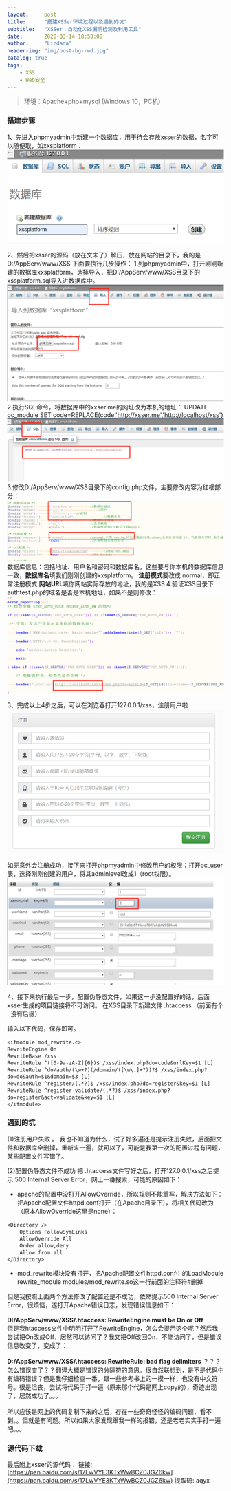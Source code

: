 ```yaml
---
layout:     post
title:      "搭建XSSer环境过程以及遇到的坑"
subtitle:   "XSSer：自动化XSS漏洞检测及利用工具"
date:       2020-03-14 18:50:00
author:     "Lindada"
header-img: "img/post-bg-rwd.jpg"
catalog: true
tags:
    - XSS
    - Web安全
---
```


>环境：Apache+php+mysql (Windows 10，PC机)

### 搭建步骤
1、先进入phpmyadmin中新建一个数据库，用于待会存放xsser的数据，名字可以随便取，如xxsplatform：
![xssplatform](/img/in-post/xsser/mysqlsetting.png "xssplatform")

2、然后把xsser的源码（放在文末了）解压，放在网站的目录下，我的是D:/AppServ/www/XSS
下面要执行几步操作：
1.到phpmyadmin中，打开刚刚新建的数据库xxsplatform，选择导入，把D:/AppServ/www/XSS目录下的xssplatform.sql导入进数据库中。
![import](/img/in-post/xsser/import.png "import")
2.执行SQL命令，将数据库中的xxser.me的网址改为本机的地址：
UPDATE oc_module SET code=REPLACE(code,'http://xsser.me','http://localhost/xss')
![excute](/img/in-post/xsser/excute.png "excute")
3.修改D:/AppServ/www/XSS目录下的config.php文件，主要修改内容为红框部分：
![config](/img/in-post/xsser/config.png "config")
数据库信息：包括地址、用户名和密码和数据库名，这些要与你本机的数据库信息一致，**数据库名**填我们刚刚创建的xxsplatform。
**注册模式**要改成 normal，即正常注册模式
**网站URL**填你网站实际存放的地址，我的是XSS
4.验证XSS目录下authtest.php的域名是否是本机地址，如果不是则修改：
![check](/img/in-post/xsser/check.png "check")

3、完成以上4步之后，可以在浏览器打开127.0.0.1/xss，注册用户啦
![register](/img/in-post/xsser/register.png "register")

如无意外会注册成功，接下来打开phpmyadmin中修改用户的权限：打开oc_user表，选择刚刚创建的用户，将其adminlevel改成1（root权限）。
![adminlevel](/img/in-post/xsser/adminlevel.png "adminlevel")

4、接下来执行最后一步，配置伪静态文件，如果这一步没配置好的话，后面xsser生成的项目链接将不可访问。
在XSS目录下新建文件 .htaccess （前面有个 .  没有后缀）

输入以下代码，保存即可。
```
<ifmodule mod_rewrite.c>
RewriteEngine On
RewriteBase /xss
RewriteRule ^([0-9a-zA-Z]{6})$ /xss/index.php?do=code&urlKey=$1 [L]
RewriteRule ^do/auth/(\w+?)(/domain/([\w\.]+?))?$ /xss/index.php?do=do&auth=$1&domain=$3 [L]
RewriteRule ^register/(.*?)$ /xss/index.php?do=register&key=$1 [L]
RewriteRule ^register-validate/(.*?)$ /xss/index.php?do=register&act=validate&key=$1 [L]
</ifmodule>
```


### 遇到的坑
(1)注册用户失败
。 我也不知道为什么，试了好多遍还是提示注册失败，后面把文件和数据库全删掉，重新来一遍，就可以了，可能是我第一次的配置过程有问题，某些配置文件写错了。

(2)配置伪静态文件不成功
把 .htaccess文件写好之后，打开127.0.0.1/xss之后提示 500 Internal Server Error，网上一番搜索，可能的原因如下：
- apache的配置中没打开AllowOverride，所以规则不能重写，解决方法如下：把Apache配置文件httpd.conf打开（在Apache目录下），将相关代码改为（原本AllowOverride这里是none）：

```
<Directory /> 
    Options FollowSymLinks 
    AllowOverride All
    Order allow,deny 
    Allow from all 
</Directory> 
```
- mod_rewrite模块没有打开，把Apache配置文件httpd.conf中的LoadModule rewrite_module modules/mod_rewrite.so这一行前面的注释符#删掉

但是我按照上面两个方法修改了配置还是不成功，依然提示500 Internal Server Error，很烦恼，遂打开Apache错误日志，发现错误信息如下：
<br><br>**D:/AppServ/www/XSS/.htaccess: RewriteEngine must be On or Off**
<br>
但是我htaccess文件中明明打开了RewriteEngine，怎么会提示这个呢？然后我尝试把On改成Off，居然可以访问了？我又把Off改回On，不能访问了，但是错误信息改变了，变成了：
<br><br>
**D:/AppServ/www/XSS/.htaccess: RewriteRule: bad flag delimiters**
？？？怎么错误变了？？翻译大概是错误的分隔符的意思。很自然联想到，是不是代码中有编码错误？但是我仔细检查一番，跟一些参考书上的一模一样，也没有中文符号。很是沮丧，尝试将代码手打一遍（原来那个代码是网上copy的），奇迹出现了，居然成功了。。。
<br><br>
所以应该是网上的代码复制下来的之后，存在一些奇奇怪怪的编码问题，看不到。。但就是有问题。所以如果大家发现跟我一样的报错，还是老老实实手打一遍吧。。。

### 源代码下载
最后附上xsser的源代码：
链接: [https://pan.baidu.com/s/17LwVYE3KTxWwBCZ0JGZ6kw](https://pan.baidu.com/s/17LwVYE3KTxWwBCZ0JGZ6kw) 提取码: aqyx 












